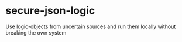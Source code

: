 # secure-json-logic
Use logic-objects from uncertain sources and run them locally without breaking the own system
